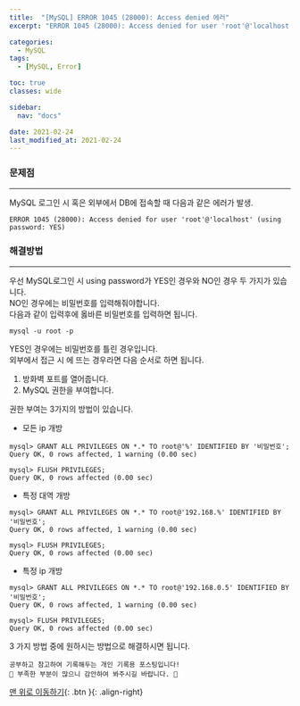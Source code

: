 ```yaml
---
title:  "[MySQL] ERROR 1045 (28000): Access denied 에러"
excerpt: "ERROR 1045 (28000): Access denied for user 'root'@'localhost' (using password: ) 에러 시 해결방법"

categories:
  - MySQL
tags:
  - [MySQL, Error]

toc: true
classes: wide

sidebar:
  nav: "docs"

date: 2021-02-24
last_modified_at: 2021-02-24
---
```


### 문제점
---
MySQL 로그인 시 혹은 외부에서 DB에 접속할 때 다음과 같은 에러가 발생.<br>

```
ERROR 1045 (28000): Access denied for user 'root'@'localhost' (using password: YES)
```

### 해결방법
---
우선 MySQL로그인 시 using password가 YES인 경우와 NO인 경우 두 가지가 있습니다.<br>
NO인 경우에는 비밀번호를 입력해줘야합니다.<br>
다음과 같이 입력후에 옳바른 비밀번호를 입력하면 됩니다.

```
mysql -u root -p
```

YES인 경우에는 비밀번호를 틀린 경우입니다.<br>
외부에서 접근 시 에 뜨는 경우라면 다음 순서로 하면 됩니다.

1. 방화벽 포트를 열어줍니다.
2. MySQL 권한을 부여합니다.

권한 부여는 3가지의 방법이 있습니다.

- 모든 ip 개방

```
mysql> GRANT ALL PRIVILEGES ON *.* TO root@'%' IDENTIFIED BY '비밀번호';
Query OK, 0 rows affected, 1 warning (0.00 sec)
 
mysql> FLUSH PRIVILEGES;
Query OK, 0 rows affected (0.00 sec)
```

- 특정 대역 개방

```
mysql> GRANT ALL PRIVILEGES ON *.* TO root@'192.168.%' IDENTIFIED BY '비밀번호';
Query OK, 0 rows affected, 1 warning (0.00 sec)
 
mysql> FLUSH PRIVILEGES;
Query OK, 0 rows affected (0.00 sec)
```

- 특정 ip 개방

```
mysql> GRANT ALL PRIVILEGES ON *.* TO root@'192.168.0.5' IDENTIFIED BY '비밀번호';
Query OK, 0 rows affected, 1 warning (0.00 sec)
 
mysql> FLUSH PRIVILEGES;
Query OK, 0 rows affected (0.00 sec)
```

3 가지 방법 중에 원하시는 방법으로 해결하시면 됩니다.

```
공부하고 참고하여 기록해두는 개인 기록용 포스팅입니다!
🤔 부족한 부분이 많으니 감안하여 봐주시길 바랍니다. 🤔
```

[맨 위로 이동하기](#){: .btn }{: .align-right}